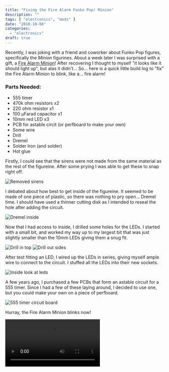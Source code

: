 ```yaml
---
title: "Fixing the Fire Alarm Funko Pop! Minion"
description: ""
tags: [ "electronics", "mods" ]
date: "2018-10-08"
categories:
  - "electronics"
draft: true
---
```

Recently, I was joking with a friend and coworker about Funko Pop figures, specifically the *Minion* figurines. About a week later I was surprised with a gift, a [Fire Alarm Minion](https://www.funko.com/products/all/fandoms/despicable-me/pop-movies-despicable-me-fire-alarm)! After recovering I thought to myself "it looks like it should light up", but alas it didn't... 
So... here is a quick little build log to "fix" the Fire Alarm Minion to blink, like a... fire alarm!

### Parts Needed:
- 555 timer
- 470k ohm resistors x2
- 220 ohm resistor x1
- 100 µFarad capacitor x1
- 10mm red LED x3
- PCB for astable circit (or perfboard to make your own)
- Some wire
- Drill
- Dremel
- Solder Iron (and solder)
- Hot glue


Firstly, I could see that the sirens were not made from the same material as the rest of the figureine. After some prying I was able to get these to snap right off.

![Removed sirens](../img/minion-front.jpg)

I debated about how best to get inside of the figureine. It seemed to be made of one piece of plastic, so there was nothing to pry open... Dremel time. I should have used a thinner cutting disk as I intended to reseal the hole after adding the circuit.

![Dremel inside](../img/minion-back.jpg)

Now that I had access to inside, I drilled some holes for the LEDs. I started with a small bit, and worked my way up to my largest bit that was just slightly smaller than the 10mm LEDs giving them a snug fit. 

![Drill in top](../img/minion-top.jpg)
![Drill out sides](../img/minion-side.jpg)

After test fitting an LED, I wired up the LEDs in series, giving myself ample wire to connect to the circuit. I stuffed all the LEDs into their new sockets.

![Inside look at leds](../img/minion-inside.jpg)

A few years ago, I purchased a few PCBs that form an astable circuit for a 555 timer. Since I had a few of these laying around, I decided to use one, but you could make your own on a piece of perfboard.

![555 timer circuit board](../img/minion-555.jpg)


Hurray, the Fire Alarm Minion blinks now!

![Finished](../img/minion-blink.mov)

